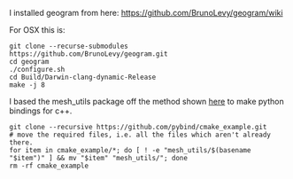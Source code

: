 
I installed geogram from here: https://github.com/BrunoLevy/geogram/wiki

For OSX this is:
```
git clone --recurse-submodules https://github.com/BrunoLevy/geogram.git
cd geogram
./configure.sh
cd Build/Darwin-clang-dynamic-Release
make -j 8
```

I based the mesh_utils package off the method shown [here](https://github.com/pybind/cmake_example) to make python bindings for
c++.
```
git clone --recursive https://github.com/pybind/cmake_example.git
# move the required files, i.e. all the files which aren't already there.
for item in cmake_example/*; do [ ! -e "mesh_utils/$(basename "$item")" ] && mv "$item" "mesh_utils/"; done
rm -rf cmake_example
```

